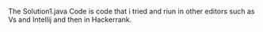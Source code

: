 The Solution1.java Code is code that i tried and riun in other editors such as Vs and Intellij and then in Hackerrank.
